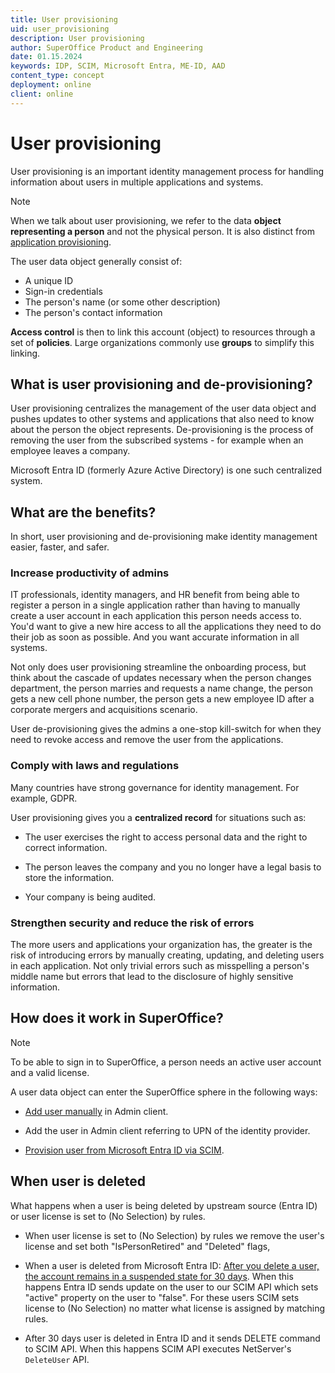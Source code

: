```yaml
---
title: User provisioning
uid: user_provisioning
description: User provisioning
author: SuperOffice Product and Engineering
date: 01.15.2024
keywords: IDP, SCIM, Microsoft Entra, ME-ID, AAD
content_type: concept
deployment: online
client: online
---
```


# User provisioning

User provisioning is an important identity management process for handling information about users in multiple applications and systems.

> [!NOTE]
> When we talk about user provisioning, we refer to the data **object representing a person** and not the physical person. It is also distinct from [application provisioning][1].

The user data object generally consist of:

* A unique ID
* Sign-in credentials
* The person's name (or some other description)
* The person's contact information

**Access control** is then to link this account (object) to resources through a set of **policies**. Large organizations commonly use **groups** to simplify this linking.

## What is user provisioning and de-provisioning?

User provisioning centralizes the management of the user data object and pushes updates to other systems and applications that also need to know about the person the object represents. De-provisioning is the process of removing the user from the subscribed systems - for example when an employee leaves a company.

Microsoft Entra ID (formerly Azure Active Directory) is one such centralized system.

## What are the benefits?

In short, user provisioning and de-provisioning make identity management easier, faster, and safer.

### Increase productivity of admins

IT professionals, identity managers, and HR benefit from being able to register a person in a single application rather than having to manually create a user account in each application this person needs access to. You'd want to give a new hire access to all the applications they need to do their job as soon as possible. And you want accurate information in all systems.

Not only does user provisioning streamline the onboarding process, but think about the cascade of updates necessary when the person changes department, the person marries and requests a name change, the person gets a new cell phone number, the person gets a new employee ID after a corporate mergers and acquisitions scenario.

User de-provisioning gives the admins a one-stop kill-switch for when they need to revoke access and remove the user from the applications.

### Comply with laws and regulations

Many countries have strong governance for identity management. For example, GDPR.

User provisioning gives you a **centralized record** for situations such as:

* The user exercises the right to access personal data and the right to correct information.

* The person leaves the company and you no longer have a legal basis to store the information.

* Your company is being audited.

### Strengthen security and reduce the risk of errors

The more users and applications your organization has, the greater is the risk of introducing errors by manually creating, updating, and deleting users in each application. Not only trivial errors such as misspelling a person's middle name but errors that lead to the disclosure of highly sensitive information.

## How does it work in SuperOffice?

> [!NOTE]
> To be able to sign in to SuperOffice, a person needs an active user account and a valid license.

A user data object can enter the SuperOffice sphere in the following ways:

* [Add user manually][2] in Admin client.

* Add the user in Admin client referring to UPN of the identity provider.

* [Provision user from Microsoft Entra ID via SCIM][3].

## When user is deleted

What happens when a user is being deleted by upstream source (Entra ID) or user license is set to (No Selection) by rules.

* When user license is set to (No Selection) by rules we remove the user's license and set both "IsPersonRetired" and "Deleted" flags,

* When a user is deleted from Microsoft Entra ID: [After you delete a user, the account remains in a suspended state for 30 days](https://learn.microsoft.com/en-us/entra/fundamentals/users-restore). When this happens Entra ID sends update on the user to our SCIM API which sets "active" property on the user to "false". For these users SCIM sets license to (No Selection) no matter what license is assigned by matching rules.

* After 30 days user is deleted in Entra ID and it sends DELETE command to SCIM API. When this happens SCIM API executes NetServer's `DeleteUser` API.

<!-- Referenced links -->
[1]: ../../developer-portal/provisioning/index.md
[2]: ../user/add-user-in-admin-client.md
[3]: overview.md
